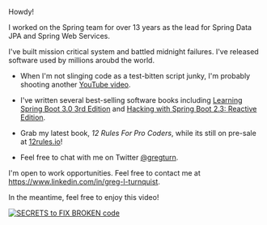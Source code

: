 Howdy!

I worked on the Spring team for over 13 years as the lead for Spring Data JPA and Spring Web Services.

I've built mission critical system and battled midnight failures. I've released software used by millions aroubd the world.

* When I'm not slinging code as a test-bitten script junky, I'm probably shooting another [YouTube video](https://youtube.com/@ProCoderIO). 

* I've written several best-selling software books including [Learning Spring Boot 3.0 3rd Edition](https://springbootlearning.com/book) and [Hacking with Spring Boot 2.3: Reactive Edition](https://www.amazon.com/dp/B086722L4L).

* Grab my latest book, _12 Rules For Pro Coders_, while its still on pre-sale at [12rules.io](https://12rules.io)!

* Feel free to chat with me on Twitter [@gregturn](https://twitter.com/gregturn).

I'm open to work opportunities. Feel free to contact me at https://www.linkedin.com/in/greg-l-turnquist. 

In the meantime, feel free to enjoy this video!

[![SECRETS to FIX BROKEN code](https://img.youtube.com/vi/pgSyBLk-dzQ/0.jpg)]([https://www.youtube.com/watch?v=YOUTUBE_VIDEO_ID_HERE](https://www.youtube.com/watch?v=pgSyBLk-dzQ))
